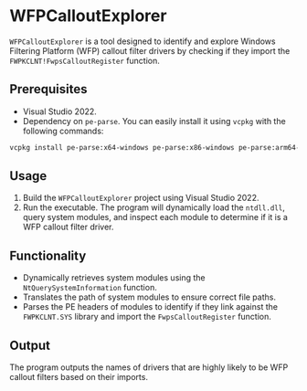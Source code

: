 # WFPCalloutExplorer

`WFPCalloutExplorer` is a tool designed to identify and explore Windows Filtering Platform (WFP) callout filter drivers by checking if they import the `FWPKCLNT!FwpsCalloutRegister` function.

## Prerequisites

- Visual Studio 2022.
- Dependency on `pe-parse`. You can easily install it using `vcpkg` with the following commands:

```bash
vcpkg install pe-parse:x64-windows pe-parse:x86-windows pe-parse:arm64-windows pe-parse:x64-windows-static pe-parse:x86-windows-static pe-parse:arm64-windows-static
```

## Usage

1. Build the `WFPCalloutExplorer` project using Visual Studio 2022.
2. Run the executable. The program will dynamically load the `ntdll.dll`, query system modules, and inspect each module to determine if it is a WFP callout filter driver.

## Functionality

- Dynamically retrieves system modules using the `NtQuerySystemInformation` function.
- Translates the path of system modules to ensure correct file paths.
- Parses the PE headers of modules to identify if they link against the `FWPKCLNT.SYS` library and import the `FwpsCalloutRegister` function.

## Output

The program outputs the names of drivers that are highly likely to be WFP callout filters based on their imports.
